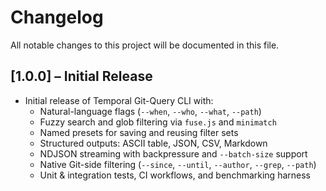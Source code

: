 # Changelog

All notable changes to this project will be documented in this file.

## [1.0.0] – Initial Release

- Initial release of Temporal Git-Query CLI with:
  - Natural-language flags (`--when`, `--who`, `--what`, `--path`)
  - Fuzzy search and glob filtering via `fuse.js` and `minimatch`
  - Named presets for saving and reusing filter sets
  - Structured outputs: ASCII table, JSON, CSV, Markdown
  - NDJSON streaming with backpressure and `--batch-size` support
  - Native Git-side filtering (`--since`, `--until`, `--author`, `--grep`, `--path`)
  - Unit & integration tests, CI workflows, and benchmarking harness

<!--
## [Unreleased]

### Added

### Changed

### Fixed
--> 